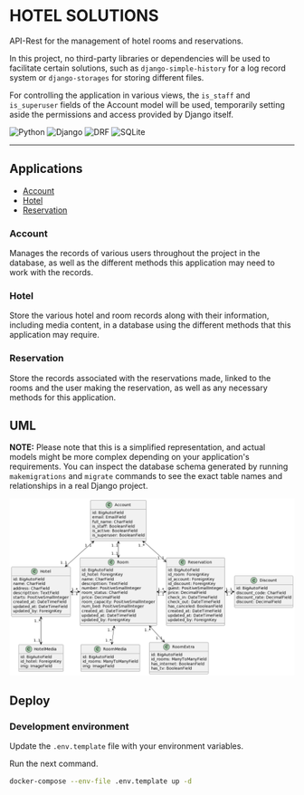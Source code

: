 # HOTEL SOLUTIONS   

API-Rest for the management of hotel rooms and reservations.

In this project, no third-party libraries or dependencies will be used to facilitate certain solutions, such as `django-simple-history` for a log record system or `django-storages` for storing different files. 

For controlling the application in various views, the `is_staff` and `is_superuser` fields of the Account model will be used, temporarily setting aside the permissions and access provided by Django itself.

![Python](https://img.shields.io/badge/Python-3.8.10-blue?logo=python&logoColor=009900&labelColor=CCFF99)
![Django](https://img.shields.io/badge/Django-4.0-blue?logo=django&logoColor=009900&labelColor=CCFF99)
![DRF](https://img.shields.io/badge/DRF-3.13.0-blue?logo=django&logoColor=009900&labelColor=CCFF99)
![SQLite](https://img.shields.io/badge/SQLite-3.0-blue?logo=sqlite&logoColor=009900&labelColor=CCFF99)

---
## Applications
- [Account](#account)
- [Hotel](#hotel)
- [Reservation](#reservation)

### Account
Manages the records of various users throughout the project in the database, as well as the different methods this application may need to work with the records.

### Hotel
Store the various hotel and room records along with their information, including media content, in a database using the different methods that this application may require.

### Reservation
Store the records associated with the reservations made, linked to the rooms and the user making the reservation, as well as any necessary methods for this application.

## UML
**NOTE:** Please note that this is a simplified representation, and actual models might be more complex depending on your application's requirements. You can inspect the database schema generated by running `makemigrations` and `migrate` commands to see the exact table names and relationships in a real Django project.

![Diagrama UML](UML/HotelSolutions_API-Rest.png)

## Deploy

### Development environment
Update the `.env.template` file with your environment variables.

Run the next command.
```bash
docker-compose --env-file .env.template up -d 
```